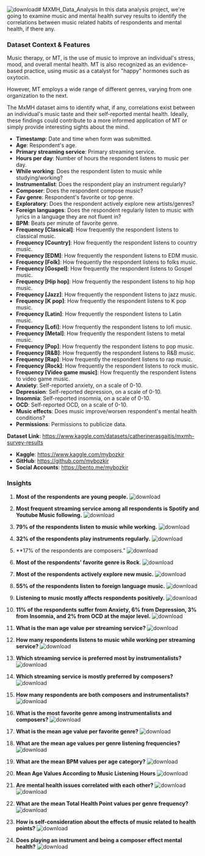 ![download](https://github.com/user-attachments/assets/2e71baf4-2e7d-497d-9171-5b22c9bf202d)# MXMH_Data_Analysis
In this data analysis project, we're going to examine music and mental health survey results to identify the correlations between music related habits of respondents and mental health, if there any.

### Dataset Context & Features
Music therapy, or MT, is the use of music to improve an individual's stress, mood, and overall mental health. MT is also recognized as an evidence-based practice, using music as a catalyst for "happy" hormones such as oxytocin.

However, MT employs a wide range of different genres, varying from one organization to the next.

The MxMH dataset aims to identify what, if any, correlations exist between an individual's music taste and their self-reported mental health. Ideally, these findings could contribute to a more informed application of MT or simply provide interesting sights about the mind.

- **Timestamp**: Date and time when form was submitted.
- **Age**: Respondent's age.
- **Primary streaming service**: Primary streaming service.
- **Hours per day**: Number of hours the respondent listens to music per day.
- **While working**: Does the respondent listen to music while studying/working?
- **Instrumentalist**: Does the respondent play an instrument regularly?
- **Composer**: Does the respondent compose music?
- **Fav genre**: Respondent's favorite or top genre.
- **Exploratory**: Does the respondent actively explore new artists/genres?
- **Foreign languages**: Does the respondent regularly listen to music with lyrics in a language they are not fluent in?
- **BPM**: Beats per minute of favorite genre.
- **Frequency [Classical]**: How frequently the respondent listens to classical music.
- **Frequency [Country]**: How frequently the respondent listens to country music.
- **Frequency [EDM]**: How frequently the respondent listens to EDM music.
- **Frequency [Folk]**: How frequently the respondent listens to folks music.
- **Frequency [Gospel]**: How frequently the respondent listens to Gospel music.
- **Frequency [Hip hop]**: How frequently the respondent listens to hip hop music.
- **Frequency [Jazz]**: How frequently the respondent listens to jazz music.
- **Frequency [K pop]**: How frequently the respondent listens to K pop music.
- **Frequency [Latin]**: How frequently the respondent listens to Latin music.
- **Frequency [Lofi]**: How frequently the respondent listens to lofi music.
- **Frequency [Metal]**: How frequently the respondent listens to metal music.
- **Frequency [Pop]**: How frequently the respondent listens to pop music.
- **Frequency [R&B]**: How frequently the respondent listens to R&B music.
- **Frequency [Rap]**: How frequently the respondent listens to rap music.
- **Frequency [Rock]**: How frequently the respondent listens to rock music.
- **Frequency [Video game music]**: How frequently the respondent listens to video game music.
- **Anxiety**: Self-reported anxiety, on a scale of 0-10.
- **Depression**: Self-reported depression, on a scale of 0-10.
- **Insomnia**: Self-reported insomnia, on a scale of 0-10.
- **OCD**: Self-reported OCD, on a scale of 0-10.
- **Music effects**: Does music improve/worsen respondent's mental health conditions?
- **Permissions**: Permissions to publicize data.

**Dataset Link**: https://www.kaggle.com/datasets/catherinerasgaitis/mxmh-survey-results

- **Kaggle**: https://www.kaggle.com/mybozkir
- **GitHub**: https://github.com/mybozkir
- **Social Accounts**: https://bento.me/mybozkir

### Insights

1. **Most of the respondents are young people.**
![download](https://github.com/user-attachments/assets/db6cf8b6-9c85-444f-931e-1047f8783510)

2. **Most frequent streaming service among all respondents is Spotify and Youtube Music following.**
![download](https://github.com/user-attachments/assets/a8ee69de-d0ef-4ad8-8edb-37aaca038484)

3. **79% of the respondents listen to music while working.**
![download](https://github.com/user-attachments/assets/634c67d1-177e-4621-80a7-70ec285d3722)

4. **32% of the respondents play instruments regularly.**
![download](https://github.com/user-attachments/assets/9b556f3f-80c8-499c-8a66-acfd94b1dc8d)

5. **17% of the respondents are composers."
![download](https://github.com/user-attachments/assets/f63e079f-0ede-4122-9ba3-ecf7b3c73ad6)

6. **Most of the respondents' favorite genre is Rock**.
![download](https://github.com/user-attachments/assets/cc17086e-f293-4708-9c71-01f6b53ec7cf)

7. **Most of the respondents actively explore new music.**
![download](https://github.com/user-attachments/assets/4b6413df-fe52-4488-b610-e7edc94cd08a)

8. **55% of the respondents listen to foreign language music.**
![download](https://github.com/user-attachments/assets/a70d2030-ce46-411c-bc7c-15b2b8720f6a)

9. **Listening to music mostly affects respondents positively.**
![download](https://github.com/user-attachments/assets/bb7d6c7e-54e4-41fd-b69b-d9812bcb5ddf)

10. **11% of the respondents suffer from Anxiety, 6% from Depression, 3% from Insomnia, and 2% from OCD at the major level.**
![download](https://github.com/user-attachments/assets/0dbaaec8-a64c-4eec-b0c2-050fdbe22c19)

11. **What is the man age value per streaming service?**
![download](https://github.com/user-attachments/assets/41d3ad73-d897-41f5-b31f-610fd92ca655)

12. **How many respondents listens to music while working per streaming service?**
![download](https://github.com/user-attachments/assets/72d5ad80-aa77-4c16-af1a-d996d6e94448)

13. **Which streaming service is preferred most by instrumentalists?**
![download](https://github.com/user-attachments/assets/fe7fc1e8-aba9-419e-bfed-200e2ba5cd72)

14. **Which streaming service is mostly preferred by composers?**
![download](https://github.com/user-attachments/assets/64c997a5-4ceb-44b7-b5db-e5011199e02d)

15. **How many respondents are both composers and instrumentalists?**
![download](https://github.com/user-attachments/assets/10c0592b-44e9-4e19-9e2a-21476f19e4e8)

16. **What is the most favorite genre among instrumentalists and composers?**
![download](https://github.com/user-attachments/assets/e2fd4a04-ce13-4761-a90c-55ad35a35573)

17. **What is the mean age value per favorite genre?**
![download](https://github.com/user-attachments/assets/3e6a5710-4279-4b5d-9e58-fcfc58f04dc8)

18. **What are the mean age values per genre listening frequencies?**
![download](https://github.com/user-attachments/assets/9d7f27fc-7300-4602-b5a3-7c340b66de5c)

19. **What are the mean BPM values per age category?**
![download](https://github.com/user-attachments/assets/344c12a4-df60-4f69-ad15-58f9354f56d5)

20. **Mean Age Values According to Music Listening Hours**
![download](https://github.com/user-attachments/assets/87041895-5c4b-46cd-9636-633a4ad1ee81)

21. **Are mental health issues correlated with each other?**
![download](https://github.com/user-attachments/assets/ad04bb5f-9e16-413c-b477-dafb0630928e)
![download](https://github.com/user-attachments/assets/86b4db42-b5ad-400c-8061-2a1c7c50c167)

22. **What are the mean Total Health Point values per genre frequency?**
![download](https://github.com/user-attachments/assets/59feca0b-656f-46d7-9b37-276df9e55293)

23. **How is self-consideration about the effects of music related to health points?**
![download](https://github.com/user-attachments/assets/cf476889-eb60-4bc4-9d32-f0fea087f3c4)

24. **Does playing an instrument and being a composer effect mental health?**
![download](https://github.com/user-attachments/assets/dc1e9d90-7c4f-410b-84c1-fff62a58d499)


















